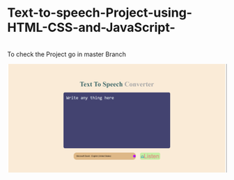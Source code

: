 # Text-to-speech-Project-using-HTML-CSS-and-JavaScript-
<br> 
To check the Project go in master Branch 



   ![img alt](https://github.com/sarfraaz1428/Text-to-speech-Project-using-HTML-CSS-and-JavaScript-/blob/7f711961352c76b7d29f3ba8e206c006d2825801/Screenshot%202025-10-15%20230323.png)
